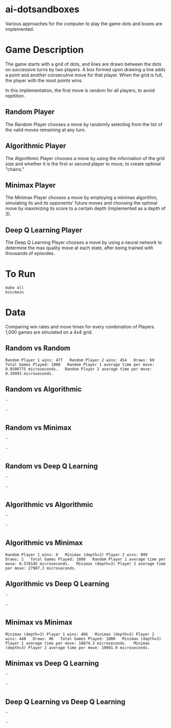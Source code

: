 # ai-dotsandboxes

Various approaches for the computer to play the game dots and boxes are implemented. 

# Game Description

The game starts with a grid of dots, and lines are drawn between the dots on successive turns by two players. 
A box formed upon drawing a line adds a point and another consecutive move for that player. 
When the grid is full, the player with the most points wins. 

In this implementation, the first move is random for all players, to avoid repitition.

## Random Player

The Random Player chooses a move by randomly selecting from the list of the valid moves remaining at any turn. 

## Algorithmic Player

The Algorithmic Player chooses a move by using the information of the grid size and whether it is the first or second player 
to move, to create optimal "chains."

## Minimax Player

The Minimax Player chooses a move by employing a minimax algorithm, simulating its and its opponents'
future moves and choosing the optimal move by maximizing its score to a certain depth (implemented as a depth of 3).

## Deep Q Learning Player

The Deep Q Learning Player chooses a move by using a neural network to determine the max quality move
at each state, after being trained with thousands of episodes.

# To Run

```
make all
bin/main
```

# Data

Comparing win rates and move times for every combination of Players.  
1,000 games are simulated on a 4x4 grid.

## Random vs Random

``
Random Player 1 wins: 477  
Random Player 2 wins: 454  
Draws: 69  
Total Games Played: 1000  
Random Player 1 average time per move: 0.0500775 microseconds.  
Random Player 2 average time per move: 0.39993 microseconds.  
``

## Random vs Algorithmic

``

``

## Random vs Minimax

``

``

## Random vs Deep Q Learning

``

``

## Algorithmic vs Algorithmic

``

``

## Algorithmic vs Minimax

``
Random Player 1 wins: 0  
Minimax (depth=3) Player 2 wins: 999  
Draws: 1  
Total Games Played: 1000  
Random Player 1 average time per move: 0.578145 microseconds.  
Minimax (depth=3) Player 2 average time per move: 27987.3 microseconds.  
``

## Algorithmic vs Deep Q Learning

``

``

## Minimax vs Minimax

``
Minimax (depth=3) Player 1 wins: 466  
Minimax (depth=3) Player 2 wins: 448  
Draws: 86  
Total Games Played: 1000  
Minimax (depth=3) Player 1 average time per move: 18674.3 microseconds.  
Minimax (depth=3) Player 2 average time per move: 19091.9 microseconds.  
``

## Minimax vs Deep Q Learning

``

``

## Deep Q Learning vs Deep Q Learning

``

``